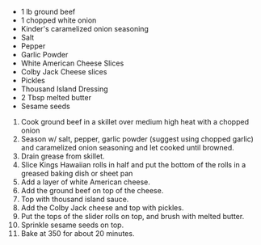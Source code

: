 - 1 lb ground beef
- 1 chopped white onion
- Kinder's caramelized onion seasoning
- Salt
- Pepper
- Garlic Powder
- White American Cheese Slices
- Colby Jack Cheese slices
- Pickles
- Thousand Island Dressing
- 2 Tbsp melted butter
- Sesame seeds

1. Cook ground beef in a skillet over medium high heat with a chopped onion
2. Season w/ salt, pepper, garlic powder (suggest using chopped garlic) and caramelized onion seasoning and let cooked until browned.
3. Drain grease from skillet.
4. Slice Kings Hawaiian rolls in half and put the bottom of the rolls in a greased baking dish or sheet pan
5. Add a layer of white American cheese.
6. Add the ground beef on top of the cheese.
7. Top with thousand island sauce.
8. Add the Colby Jack cheese and top with pickles.
9. Put the tops of the slider rolls on top, and brush with melted butter.
10. Sprinkle sesame seeds on top.
11. Bake at 350 for about 20 minutes.